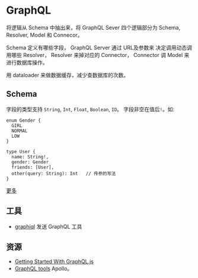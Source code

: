 # GraphQL
将逻辑从 Schema 中抽出来，将 GraphQL Sever 四个逻辑部分为 Schema, Resolver, Model 和 Connecor。

Schema 定义有哪些字段， GraphQL Server 通过 URL及参数来 决定调用动态调用哪些 Resolver， Resolver 来掉对应的 Connector， Connector 调 Model 来进行数据库操作。

用 dataloader 来做数据缓存，减少查数据库的次数。

## Schema
字段的类型支持 `String`, `Int`, `Float`, `Boolean`, `ID`。 字段非空在值后`!`。如: 
```
enum Gender {
  GIRL
  NORMAL
  LOW
}

type User {
  name: String!,
  gender: Gender
  friends: [User],
  other(query: String): Int   // 传参的写法
}
```


[更多](https://graphql.org/graphql-js/basic-types/)

## 工具
* [graphiql](https://github.com/graphql/graphiql) 发送 GraphQL 工具

## 资源
* [Getting Started With GraphQL.js](https://graphql.org/graphql-js/)
* [GraphQL tools](https://www.apollographql.com/docs/graphql-tools/) Apollo。

